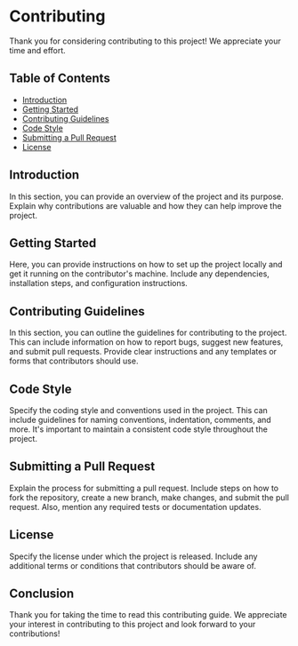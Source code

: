 # Contributing

Thank you for considering contributing to this project! We appreciate your time and effort.

## Table of Contents

- [Introduction](#introduction)
- [Getting Started](#getting-started)
- [Contributing Guidelines](#contributing-guidelines)
- [Code Style](#code-style)
- [Submitting a Pull Request](#submitting-a-pull-request)
- [License](#license)

## Introduction

In this section, you can provide an overview of the project and its purpose. Explain why contributions are valuable and how they can help improve the project.

## Getting Started

Here, you can provide instructions on how to set up the project locally and get it running on the contributor's machine. Include any dependencies, installation steps, and configuration instructions.

## Contributing Guidelines

In this section, you can outline the guidelines for contributing to the project. This can include information on how to report bugs, suggest new features, and submit pull requests. Provide clear instructions and any templates or forms that contributors should use.

## Code Style

Specify the coding style and conventions used in the project. This can include guidelines for naming conventions, indentation, comments, and more. It's important to maintain a consistent code style throughout the project.

## Submitting a Pull Request

Explain the process for submitting a pull request. Include steps on how to fork the repository, create a new branch, make changes, and submit the pull request. Also, mention any required tests or documentation updates.

## License

Specify the license under which the project is released. Include any additional terms or conditions that contributors should be aware of.

## Conclusion

Thank you for taking the time to read this contributing guide. We appreciate your interest in contributing to this project and look forward to your contributions!
